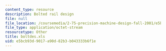 ```yaml
---
content_type: resource
description: Bolted rail design
file: null
file_location: /coursemedia/2-75-precision-machine-design-fall-2001/e5bcb93d9017a90d82b3b043333b6f1e_boltdes.xls
file_type: application/octet-stream
resourcetype: Other
title: boltdes.xls
uid: e5bcb93d-9017-a90d-82b3-b043333b6f1e
---
```

